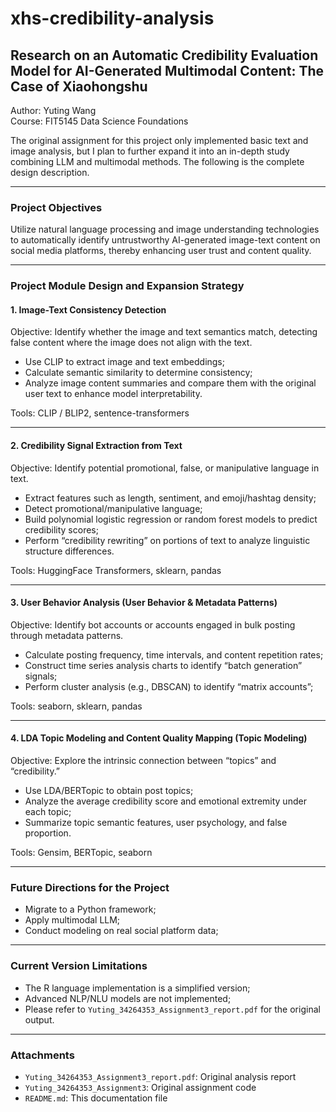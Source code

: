 # xhs-credibility-analysis

## Research on an Automatic Credibility Evaluation Model for AI-Generated Multimodal Content: The Case of Xiaohongshu

Author: Yuting Wang  
Course: FIT5145 Data Science Foundations  

The original assignment for this project only implemented basic text and image analysis, but I plan to further expand it into an in-depth study combining LLM and multimodal methods. The following is the complete design description.

---

### Project Objectives

Utilize natural language processing and image understanding technologies to automatically identify untrustworthy AI-generated image-text content on social media platforms, thereby enhancing user trust and content quality.

---

### Project Module Design and Expansion Strategy

#### 1. Image-Text Consistency Detection

Objective: Identify whether the image and text semantics match, detecting false content where the image does not align with the text.

- Use CLIP to extract image and text embeddings;
- Calculate semantic similarity to determine consistency;
- Analyze image content summaries and compare them with the original user text to enhance model interpretability.

Tools: CLIP / BLIP2, sentence-transformers

---

#### 2. Credibility Signal Extraction from Text

Objective: Identify potential promotional, false, or manipulative language in text.

- Extract features such as length, sentiment, and emoji/hashtag density;
- Detect promotional/manipulative language;
- Build polynomial logistic regression or random forest models to predict credibility scores;
- Perform “credibility rewriting” on portions of text to analyze linguistic structure differences.

Tools: HuggingFace Transformers, sklearn, pandas

---

#### 3. User Behavior Analysis (User Behavior & Metadata Patterns)

Objective: Identify bot accounts or accounts engaged in bulk posting through metadata patterns.

- Calculate posting frequency, time intervals, and content repetition rates;
- Construct time series analysis charts to identify “batch generation” signals;
- Perform cluster analysis (e.g., DBSCAN) to identify “matrix accounts”;

Tools: seaborn, sklearn, pandas

---

#### 4. LDA Topic Modeling and Content Quality Mapping (Topic Modeling)

Objective: Explore the intrinsic connection between “topics” and “credibility.”

- Use LDA/BERTopic to obtain post topics;
- Analyze the average credibility score and emotional extremity under each topic;
- Summarize topic semantic features, user psychology, and false proportion.

Tools: Gensim, BERTopic, seaborn

---

### Future Directions for the Project

- Migrate to a Python framework;
- Apply multimodal LLM;
- Conduct modeling on real social platform data;

---

### Current Version Limitations

- The R language implementation is a simplified version;
- Advanced NLP/NLU models are not implemented;
- Please refer to `Yuting_34264353_Assignment3_report.pdf` for the original output.

---

### Attachments

- `Yuting_34264353_Assignment3_report.pdf`: Original analysis report  
- `Yuting_34264353_Assignment3`: Original assignment code  
- `README.md`: This documentation file

